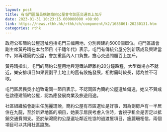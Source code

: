 ```yaml
---
layout: post
title: 有屯門區議員稱建簡約公屋會令該區交通百上加斤
date: 2023-01-31 10:23:15.000000000 +08:00
link: https://news.rthk.hk/rthk/ch/component/k2/1685861-20230131.htm
categories: rthk
---
```


政府公布簡約公屋選址包括屯門三幅用地，分別興建約5000個單位。屯門區議會副主席黃丹晴在本台節目《千禧年代》表示，屯門有傳統公屋分別新落成及興建當中，如再建簡約公屋，會加重區內人口負擔，擔心交通問題百上加斤。

黃丹晴指出，屯門的簡約公屋用地與港鐵站距離約20分鐘路程，大型商場亦不就近，樂安排項目如果要剷平土地上的舊有設施發展，相對需時較長，認為並不可取。

屯門區居民吳小姐致電同一節目表示，不認同區內簡約公屋選址偏遠，她又不贊成在啟德建簡約公屋，認為應發展商業及旅遊用途。

社區組織協會副主任施麗珊說，簡約公屋有市區選址是好事，因為劏房戶有一半居住在九龍，至於新界地區的項目，她表示居民考慮入住時，會視乎租金是否足以抵銷交通費開支。至於柴灣簡約公屋選址鄰近社協的過渡屋項目，施麗珊相信，兩個項目可以共用社區設施。
